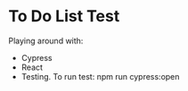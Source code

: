 # To Do List Test

Playing around with:
* Cypress
* React
* Testing. To run test: npm run cypress:open